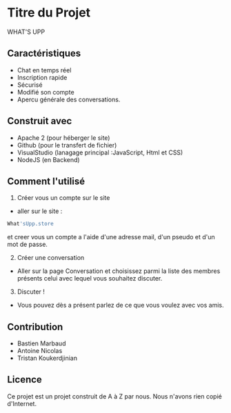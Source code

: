 
# Titre du Projet
WHAT'S UPP

## Caractéristiques
- Chat en temps réel
- Inscription rapide
- Sécurisé
- Modifié son compte 
- Apercu générale des conversations.        


## Construit avec
- Apache 2 (pour héberger le site)
- Github (pour le transfert de fichier)
- VisualStudio (lanagage principal :JavaScript, Html et CSS)
- NodeJS (en Backend)


## Comment l'utilisé
1. Créer vous un compte sur le site 

- aller sur le site :
``` bash
What'sUpp.store
```
et creer vous un compte a l'aide d'une adresse mail, d'un pseudo et d'un mot de passe.

2. Créer une conversation
- Aller sur la page Conversation et choisissez parmi la liste des membres présents celui avec lequel vous souhaitez discuter.

3. Discuter !
- Vous pouvez dès a présent parlez de ce que vous voulez avec vos amis.

## Contribution
- Bastien Marbaud
- Antoine Nicolas
- Tristan Koukerdjinian

## Licence
Ce projet est un projet construit de A à Z par nous. Nous n'avons rien copié d'Internet.

